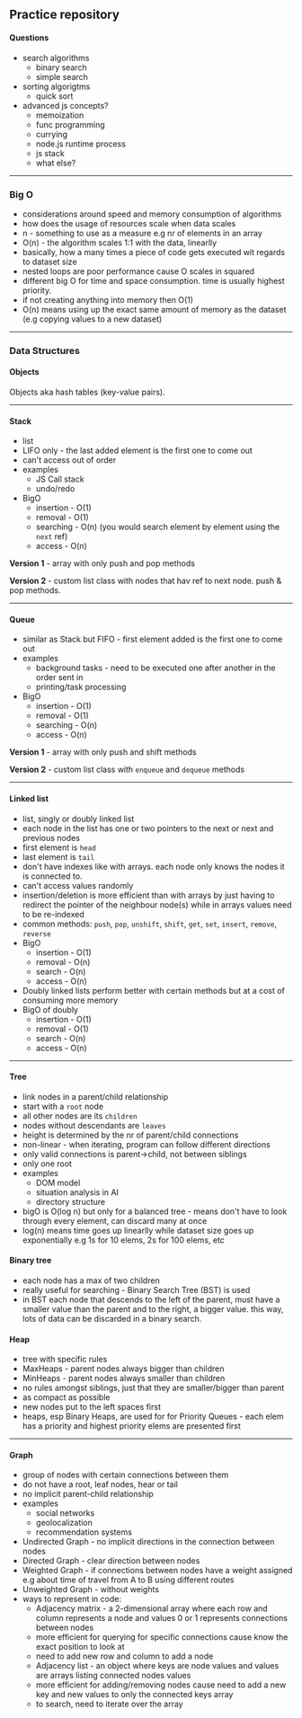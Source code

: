 ## Practice repository


#### Questions
* search algorithms
	* binary search
	* simple search 
* sorting algorigtms
	* quick sort 
* advanced js concepts?
	* memoization
	* func programming
	* currying
	* node.js runtime process
	* js stack
	* what else?

	
----
### Big O

* considerations around speed and memory consumption of algorithms
* how does the usage of resources scale when data scales
* n - something to use as a measure e.g nr of elements in an array
* O(n) - the algorithm scales 1:1 with the data, linearlly
* basically, how a many times a piece of code gets executed wit regards to dataset size
* nested loops are poor performance cause O scales in squared
* different big O for time and space consumption. time is usually highest priority.
* if not creating anything into memory then O(1)
* O(n) means using up the exact same amount of memory as the dataset (e.g copying values to a new dataset)

----

### Data Structures

#### Objects

Objects aka hash tables (key-value pairs).


----

#### Stack

* list
* LIFO only - the last added element is the first one to come out
* can't access out of order
* examples
	* JS Call stack
	* undo/redo
* BigO
	* insertion - O(1)
	* removal - O(1)
	* searching - O(n) (you would search element by element using the `next` ref)
	* access - O(n)

**Version 1** - array with only push and pop methods

**Version 2** - custom list class with nodes that hav ref to next node. push & pop methods.

----

#### Queue

* similar as Stack but FIFO - first element added is the first one to come out
* examples
	* background tasks - need to be executed one after another in the order sent in
	* printing/task processing
* BigO
	* insertion - O(1)
	* removal - O(1)
	* searching - O(n)
	* access - O(n)


**Version 1** - array with only push and shift methods

**Version 2** - custom list class with `enqueue` and `dequeue` methods

----

#### Linked list

* list, singly or doubly linked list
* each node in the list has one or two pointers to the next or next and previous nodes
* first element is `head`
* last element is `tail`
* don't have indexes like with arrays. each node only knows the nodes it is connected to.
* can't access values randomly
* insertion/deletion is more efficient than with arrays by just having to redirect the pointer of the neighbour node(s) while in arrays values need to be re-indexed
* common methods: `push`, `pop`, `unshift`, `shift`, `get`, `set`, `insert`, `remove`, `reverse`
* BigO
	* insertion - O(1)
	* removal - O(n)
	* search - O(n)
	* access - O(n)
* Doubly linked lists perform better with certain methods but at a cost of consuming more memory
* BigO of doubly
	* insertion - O(1)
	* removal - O(1)
	* search - O(n)
	* access - O(n)


---

#### Tree

* link nodes in a parent/child relationship
* start with a `root` node
* all other nodes are its `children`
* nodes without descendants are `leaves`
* height is determined by the nr of parent/child connections
* non-linear - when iterating, program can follow different directions
* only valid connections is parent->child, not between siblings
* only one root
* examples
	* DOM model
	* situation analysis in AI
	* directory structure
* bigO is O(log n) but only for a balanced tree - means don't have to look through every element, can discard many at once
* log(n) means time goes up linearlly while dataset size goes up exponentially e.g 1s for 10 elems, 2s for 100 elems, etc 


#### Binary tree

* each node has a max of two children
* really useful for searching - Binary Search Tree (BST) is used
* in BST each node that descends to the left of the parent, must have a smaller value than the parent and to the right, a bigger value. this way, lots of data can be discarded in a binary search.


#### Heap

* tree with specific rules
* MaxHeaps - parent nodes always bigger than children
* MinHeaps - parent nodes always smaller than children
* no rules amongst siblings, just that they are smaller/bigger than parent
* as compact as possible
* new nodes put to the left spaces first
* heaps, esp Binary Heaps, are used for for Priority Queues - each elem has a priority and highest priority elems are presented first


----

#### Graph

* group of nodes with certain connections between them
* do not have a root, leaf nodes, hear or tail
* no implicit parent-child relationship
* examples
	* social networks
	* geolocalization
	* recommendation systems
* Undirected Graph - no implicit directions in the connection between nodes
* Directed Graph - clear direction between nodes
* Weighted Graph - if connections between nodes have a weight assigned e.g about time of travel from A to B using different routes
* Unweighted Graph - without weights
* ways to represent in code:
	*  Adjacency matrix - a 2-dimensional array where each row and column represents a node and values 0 or 1 represents connections between nodes
	*  more efficient for querying for specific connections cause know the exact position to look at
	*  need to add new row and column to add a node
	*  Adjacency list - an object where keys are node values and values are arrays listing connected nodes values
	*  more efficient for adding/removing nodes cause need to add a new key and new values to only the connected keys array
	*  to search, need to iterate over the array
















